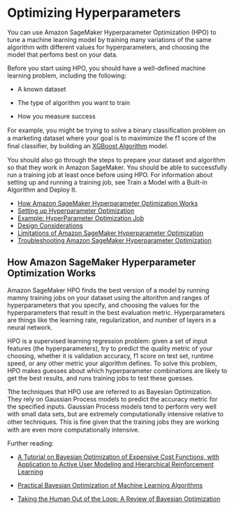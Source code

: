 # Optimizing Hyperparameters<a name="hpo"></a>

You can use Amazon SageMaker Hyperparameter Optimization \(HPO\) to tune a machine learning model by training many variations of the same algorithm with different values for hyperparameters, and choosing the model that perfoms best on your data\.

Before you start using HPO, you should have a well\-defined machine learning problem, including the following:

+ A known dataset

+ The type of algorithm you want to train

+ How you measure success

For example, you might be trying to solve a binary classiﬁcation problem on a marketing dataset where your goal is to maximimize the f1 score of the ﬁnal classiﬁer, by building an [XGBoost Algorithm](xgboost.md) model\.

You should also go through the steps to prepare your dataset and algorithm so that they work in Amazon SageMaker\. You should be able to successfully run a training job at least once before using HPO\. For information about setting up and running a training job, see Train a Model with a Built\-in Algorithm and Deploy It\.


+ [How Amazon SageMaker Hyperparameter Optimization Works](#hpo-how-it-works)
+ [Setting up Hyperparameter Optimization](hpo-setup.md)
+ [Example: HyperParameter Optimization Job](hpo-ex.md)
+ [Design Considerations](hpo-considerations.md)
+ [Limitations of Amazon SageMaker Hyperparameter Optimization](hpo-limitations.md)
+ [Troubleshooting Amazon SageMaker Hyperparameter Optimization](hpo-troubleshooting.md)

## How Amazon SageMaker Hyperparameter Optimization Works<a name="hpo-how-it-works"></a>

Amazon SageMaker HPO finds the best version of a model by running mamny training jobs on your dataset using the altorithm and ranges of hyperparameters that you specify, and choosing the values for the hyperparameters that result in the best evaluation metric\. Hyperparameters are things like the learning rate, regularization, and number of layers in a neural network\.

HPO is a supervised learning regression problem: given a set of input features \(the hyperparameters\), try to predict the quality metric of your choosing, whether it is validation accuracy, f1 score on test set, runtime speed, or any other metric your algorithm defines\. To solve this problem, HPO makes guesses about which hyperparameter combinations are likely to get the best results, and runs training jobs to test these guesses\.

Tthe techniques that HPO use are referred to as Bayesian Optimization\. They rely on Gaussian Process models to predict the accuracy metric for the specified inputs\. Gaussian Process models tend to perform very well with small data sets, but are extremely computationally intensive relative to other techniques\. This is ﬁne given that the training jobs they are working with are even more computationally intensive\.

Further reading:

+ [A Tutorial on Bayesian Optimization of Expensive Cost Functions, with Application to Active User Modeling and Hierarchical Reinforcement Learning](https://arxiv.org/abs/1012.2599)

+ [Practical Bayesian Optimization of Machine Learning Algorithms](https://arxiv.org/abs/1206.2944)

+ [Taking the Human Out of the Loop: A Review of Bayesian Optimization](http://ieeexplore.ieee.org/document/7352306/?reload=true)